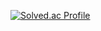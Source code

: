 [![Solved.ac Profile](http://mazassumnida.wtf/api/v2/generate_badge?boj=ckdgus1713)](https://solved.ac/ckdus1713/)

